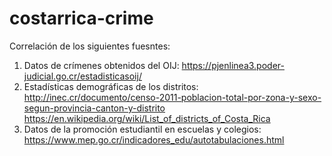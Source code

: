 # costarrica-crime

Correlación de los siguientes fuesntes:
1. Datos de crímenes obtenidos del OIJ:
https://pjenlinea3.poder-judicial.go.cr/estadisticasoij/
2. Estadísticas demográficas de los distritos:
http://inec.cr/documento/censo-2011-poblacion-total-por-zona-y-sexo-segun-provincia-canton-y-distrito
https://en.wikipedia.org/wiki/List_of_districts_of_Costa_Rica
3. Datos de la promoción estudiantil en escuelas y colegios:
https://www.mep.go.cr/indicadores_edu/autotabulaciones.html